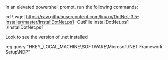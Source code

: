 In an elevated powershell prompt, run the following commands:

cd \\
wget https://raw.githubusercontent.com/linuxx/DotNet-3.5-Installer/master/InstallDotNet.ps1 -OutFile InstallDotNet.ps1
.\InstallDotNet.ps1



Look to see the version of .net installed

reg query "HKEY_LOCAL_MACHINE\SOFTWARE\Microsoft\NET Framework Setup\NDP"
